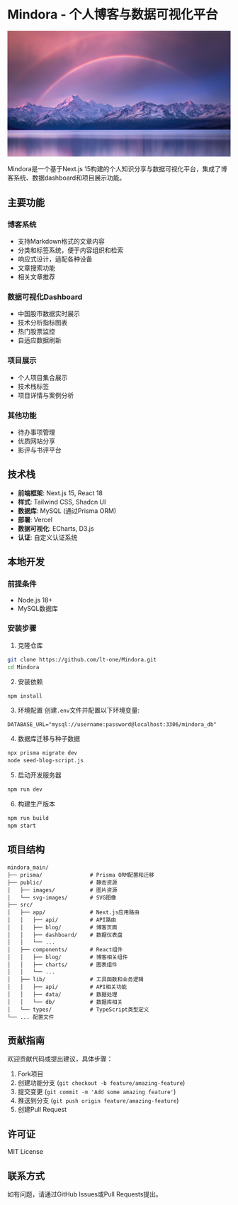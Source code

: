 # Mindora - 个人博客与数据可视化平台

![Mindora](public/images/blog/PlaceImage.png)

Mindora是一个基于Next.js 15构建的个人知识分享与数据可视化平台，集成了博客系统、数据dashboard和项目展示功能。

## 主要功能

### 博客系统
- 支持Markdown格式的文章内容
- 分类和标签系统，便于内容组织和检索
- 响应式设计，适配各种设备
- 文章搜索功能
- 相关文章推荐

### 数据可视化Dashboard
- 中国股市数据实时展示
- 技术分析指标图表
- 热门股票监控
- 自适应数据刷新

### 项目展示
- 个人项目集合展示
- 技术栈标签
- 项目详情与案例分析

### 其他功能
- 待办事项管理
- 优质网站分享
- 影评与书评平台

## 技术栈

- **前端框架**: Next.js 15, React 18
- **样式**: Tailwind CSS, Shadcn UI
- **数据库**: MySQL (通过Prisma ORM)
- **部署**: Vercel
- **数据可视化**: ECharts, D3.js
- **认证**: 自定义认证系统

## 本地开发

### 前提条件
- Node.js 18+
- MySQL数据库

### 安装步骤

1. 克隆仓库
```bash
git clone https://github.com/lt-one/Mindora.git
cd Mindora
```

2. 安装依赖
```bash
npm install
```

3. 环境配置
创建`.env`文件并配置以下环境变量:
```
DATABASE_URL="mysql://username:password@localhost:3306/mindora_db"
```

4. 数据库迁移与种子数据
```bash
npx prisma migrate dev
node seed-blog-script.js
```

5. 启动开发服务器
```bash
npm run dev
```

6. 构建生产版本
```bash
npm run build
npm start
```

## 项目结构

```
mindora_main/
├── prisma/               # Prisma ORM配置和迁移
├── public/               # 静态资源
│   ├── images/           # 图片资源
│   └── svg-images/       # SVG图像
├── src/
│   ├── app/              # Next.js应用路由
│   │   ├── api/          # API路由
│   │   ├── blog/         # 博客页面
│   │   ├── dashboard/    # 数据仪表盘
│   │   └── ...
│   ├── components/       # React组件
│   │   ├── blog/         # 博客相关组件
│   │   ├── charts/       # 图表组件
│   │   └── ...
│   ├── lib/              # 工具函数和业务逻辑
│   │   ├── api/          # API相关功能
│   │   ├── data/         # 数据处理
│   │   └── db/           # 数据库相关
│   └── types/            # TypeScript类型定义
└── ... 配置文件
```

## 贡献指南

欢迎贡献代码或提出建议，具体步骤：
1. Fork项目
2. 创建功能分支 (`git checkout -b feature/amazing-feature`)
3. 提交变更 (`git commit -m 'Add some amazing feature'`)
4. 推送到分支 (`git push origin feature/amazing-feature`)
5. 创建Pull Request

## 许可证

MIT License

## 联系方式

如有问题，请通过GitHub Issues或Pull Requests提出。 
